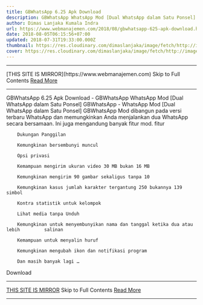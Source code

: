 ```yaml
---
title: GBWhatsApp 6.25 Apk Download
description: GBWhatsApp WhatsApp Mod [Dual WhatsApp dalam Satu Ponsel]
author: Dimas Lanjaka Kumala Indra
url: https://www.webmanajemen.com/2018/08/gbwhatsapp-625-apk-download.html
date: 2018-08-05T06:15:56+07:00
updated: 2018-07-31T19:33:00.000Z
thumbnail: https://res.cloudinary.com/dimaslanjaka/image/fetch/http://image.rexdl.com/android/app/GBWhatsApp.jpg
cover: https://res.cloudinary.com/dimaslanjaka/image/fetch/http://image.rexdl.com/android/app/GBWhatsApp.jpg
---
```


<hr/> [THIS SITE IS MIRROR](https://www.webmanajemen.com) Skip to Full Contents <a href="https://www.webmanajemen.com/2018/08/gbwhatsapp-625-apk-download.html" rel="follow" class="button" id="read-more">Read More</a> <hr/> GBWhatsApp 6.25 Apk Download - GBWhatsApp WhatsApp Mod [Dual WhatsApp dalam Satu Ponsel] GBWhatsApp - WhatsApp Mod [Dual WhatsApp dalam Satu Ponsel] 
    GBWhatsApp Mod dibangun pada versi terbaru WhatsApp dan memungkinkan Anda     menjalankan dua WhatsApp secara bersamaan. 
    Ini juga mengandung banyak fitur mod. 
    fitur 
    
        Dukungan Panggilan     
    
        Kemungkinan bersembunyi muncul     
    
        Opsi privasi     
    
        Kemampuan mengirim ukuran video 30 MB bukan 16 MB     
    
        Kemungkinan mengirim 90 gambar sekaligus tanpa 10     
    
        Kemungkinan kasus jumlah karakter tergantung 250 bukannya 139 simbol     
    
        Kontra statistik untuk kelompok     
    
        Lihat media tanpa Unduh     
    
        Kemungkinan untuk menyembunyikan nama dan tanggal ketika dua atau lebih         salinan     
    
        Kemampuan untuk menyalin huruf     
    
        Kemungkinan mengubah ikon dan notifikasi program     
    
        Dan masih banyak lagi …     
Download <hr/> [THIS SITE IS MIRROR](https://www.webmanajemen.com) Skip to Full Contents <a href="https://www.webmanajemen.com/2018/08/gbwhatsapp-625-apk-download.html" rel="follow" class="button" id="read-more">Read More</a> <hr/>